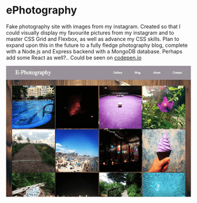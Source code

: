 # ePhotography
Fake photography site with images from my instagram. Created so that I could visually display my favourite pictures from my instagram and to master CSS Grid and Flexbox, as well as advance my CSS skills. Plan to expand upon this in the future to a fully fledge photography blog, complete with a Node.js and Express backend with a MongoDB database. Perhaps add some React as well?.. Could be seen on [codepen.io](https://codepen.io/ej-sanmartin/pen/XBZrOZ)

![E-Photography Site](img/e_photography_homepage-min.png)
